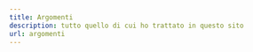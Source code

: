 ```yaml
---
title: Argomenti
description: tutto quello di cui ho trattato in questo sito
url: argomenti
---
```

